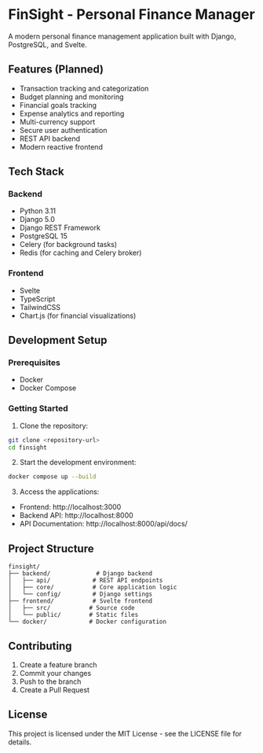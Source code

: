 # FinSight - Personal Finance Manager

A modern personal finance management application built with Django, PostgreSQL, and Svelte.

## Features (Planned)

- Transaction tracking and categorization
- Budget planning and monitoring
- Financial goals tracking
- Expense analytics and reporting
- Multi-currency support
- Secure user authentication
- REST API backend
- Modern reactive frontend

## Tech Stack

### Backend
- Python 3.11
- Django 5.0
- Django REST Framework
- PostgreSQL 15
- Celery (for background tasks)
- Redis (for caching and Celery broker)

### Frontend
- Svelte
- TypeScript
- TailwindCSS
- Chart.js (for financial visualizations)

## Development Setup

### Prerequisites
- Docker
- Docker Compose

### Getting Started

1. Clone the repository:
```bash
git clone <repository-url>
cd finsight
```

2. Start the development environment:
```bash
docker compose up --build
```

3. Access the applications:
- Frontend: http://localhost:3000
- Backend API: http://localhost:8000
- API Documentation: http://localhost:8000/api/docs/

## Project Structure

```
finsight/
├── backend/             # Django backend
│   ├── api/            # REST API endpoints
│   ├── core/           # Core application logic
│   └── config/         # Django settings
├── frontend/           # Svelte frontend
│   ├── src/           # Source code
│   └── public/        # Static files
└── docker/            # Docker configuration
```

## Contributing

1. Create a feature branch
2. Commit your changes
3. Push to the branch
4. Create a Pull Request

## License

This project is licensed under the MIT License - see the LICENSE file for details.
